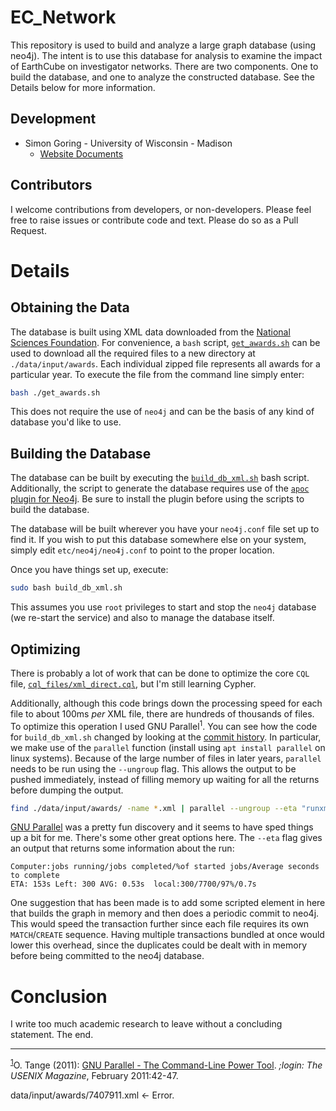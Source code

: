 # EC_Network

This repository is used to build and analyze a large graph database (using neo4j). The intent is to use this database for analysis to examine the impact of EarthCube on investigator networks.  There are two components.  One to build the database, and one to analyze the constructed database.  See the Details below for more information.

## Development

  * Simon Goring - University of Wisconsin - Madison
    * [Website Documents](http://www.goring.org/resources/neo4j_engagement.html)  
  
## Contributors

I welcome contributions from developers, or non-developers.  Please feel free to raise issues or contribute code and text.  Please do so as a Pull Request.

# Details

## Obtaining the Data

The database is built using XML data downloaded from the [National Sciences Foundation](http://nsf.org).  For convenience, a `bash` script, [`get_awards.sh`](https://github.com/SimonGoring/EC_Network/blob/master/get_awards.sh) can be used to download all the required files to a new directory at `./data/input/awards`.  Each individual zipped file represents all awards for a particular year.  To execute the file from the command line simply enter:

```bash
bash ./get_awards.sh
```

This does not require the use of `neo4j` and can be the basis of any kind of database you'd like to use.

## Building the Database

The database can be built by executing the [`build_db_xml.sh`](https://github.com/SimonGoring/EC_Network/blob/master/build_db_xml.sh) bash script.  Additionally, the script to generate the database requires use of the [`apoc` plugin for Neo4j](https://neo4j-contrib.github.io/neo4j-apoc-procedures/).  Be sure to install the plugin before using the scripts to build the database.

The database will be built wherever you have your `neo4j.conf` file set up to find it.  If you wish to put this database somewhere else on your system, simply edit `etc/neo4j/neo4j.conf` to point to the proper location.

Once you have things set up, execute:

```bash
sudo bash build_db_xml.sh
```

This assumes you use `root` privileges to start and stop the `neo4j` database (we re-start the service) and also to manage the database itself.

## Optimizing

There is probably a lot of work that can be done to optimize the core `CQL` file, [`cql_files/xml_direct.cql`](https://github.com/SimonGoring/EC_Network/blob/master/cql_folder/xml_direct.cql), but I'm still learning Cypher.  

Additionally, although this code brings down the processing speed for each file to about 100ms *per* XML file, there are hundreds of thousands of files.  To optimize this operation I used GNU Parallel<a name="gnu"><sup>1</sup></a>.  You can see how the code for `build_db_xml.sh` changed by looking at the [commit history](https://github.com/SimonGoring/EC_Network/commit/e11a17ddefd080f1941af73708cc8fbfb19fab7e).  In particular, we make use of the `parallel` function (install using `apt install parallel` on linux systems).  Because of the large number of files in later years, `parallel` needs to be run using the `--ungroup` flag. This allows the output to be pushed immediately, instead of filling memory up waiting for all the returns before dumping the output.

```bash
find ./data/input/awards/ -name *.xml | parallel --ungroup --eta "runxml {} >> output.log"

```

[GNU Parallel](https://www.gnu.org/software/parallel/) was a pretty fun discovery and it seems to have sped things up a bit for me.  There's some other great options here.  The `--eta` flag gives an output that returns some information about the run:

```
Computer:jobs running/jobs completed/%of started jobs/Average seconds to complete
ETA: 153s Left: 300 AVG: 0.53s  local:300/7700/97%/0.7s     
```

One suggestion that has been made is to add some scripted element in here that builds the graph in memory and then does a periodic commit to neo4j.  This would speed the transaction further since each file requires its own `MATCH`/`CREATE` sequence.  Having multiple transactions bundled at once would lower this overhead, since the duplicates could be dealt with in memory before being committed to the neo4j database.

# Conclusion

I write too much academic research to leave without a concluding statement.  The end.

<hr>

<sup>[1](#gnu)</sup>O. Tange (2011): <a href="https://www.usenix.org/publications/login/february-2011-volume-36-number-1/gnu-parallel-command-line-power-tool">GNU Parallel - The Command-Line Power Tool</a>. <i>;login: The USENIX Magazine</i>, February 2011:42-47.

data/input/awards/7407911.xml <- Error.